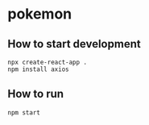 # pokemon

## How to start development 
```
npx create-react-app .
npm install axios
```

## How to run  
```
npm start
```